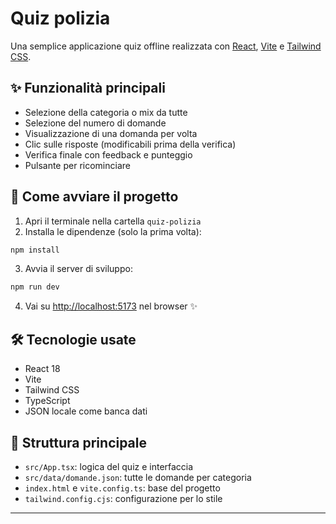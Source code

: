 # Quiz polizia 

Una semplice applicazione quiz offline realizzata con [React](https://reactjs.org/), [Vite](https://vitejs.dev/) e [Tailwind CSS](https://tailwindcss.com/).

## ✨ Funzionalità principali

- Selezione della categoria o mix da tutte
- Selezione del numero di domande
- Visualizzazione di una domanda per volta
- Clic sulle risposte (modificabili prima della verifica)
- Verifica finale con feedback e punteggio
- Pulsante per ricominciare

## 🚀 Come avviare il progetto

1. Apri il terminale nella cartella `quiz-polizia`
2. Installa le dipendenze (solo la prima volta):

```bash
npm install
```

3. Avvia il server di sviluppo:

```bash
npm run dev
```

4. Vai su [http://localhost:5173](http://localhost:5173) nel browser ✨

## 🛠️ Tecnologie usate

- React 18
- Vite
- Tailwind CSS
- TypeScript
- JSON locale come banca dati

## 📁 Struttura principale

- `src/App.tsx`: logica del quiz e interfaccia
- `src/data/domande.json`: tutte le domande per categoria
- `index.html` e `vite.config.ts`: base del progetto
- `tailwind.config.cjs`: configurazione per lo stile

---
